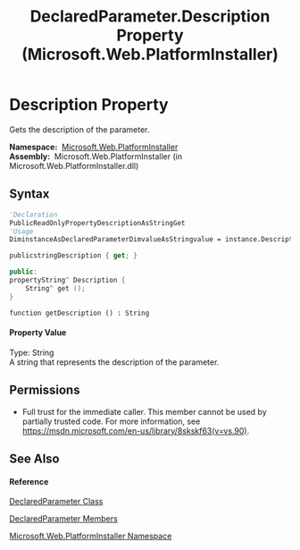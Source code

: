 ﻿---
title: DeclaredParameter.Description Property  (Microsoft.Web.PlatformInstaller)
TOCTitle: Description Property
ms:assetid: P:Microsoft.Web.PlatformInstaller.DeclaredParameter.Description
ms:mtpsurl: https://msdn.microsoft.com/en-us/library/microsoft.web.platforminstaller.declaredparameter.description(v=VS.90)
ms:contentKeyID: 22049699
ms.date: 05/02/2012
mtps_version: v=VS.90
f1_keywords:
- Microsoft.Web.PlatformInstaller.DeclaredParameter.Description
- Microsoft.Web.PlatformInstaller.DeclaredParameter.get_Description
dev_langs:
- CSharp
- JScript
- VB
- c++
api_location:
- Microsoft.Web.PlatformInstaller.dll
api_name:
- Microsoft.Web.PlatformInstaller.DeclaredParameter.Description
- Microsoft.Web.PlatformInstaller.DeclaredParameter.get_Description
api_type:
- Managed
topic_type:
- apiref
- kbSyntax
product_family_name: VS
ROBOTS: INDEX,FOLLOW
---

# Description Property

Gets the description of the parameter.

**Namespace:**  [Microsoft.Web.PlatformInstaller](microsoft-web-platforminstaller-namespace.md)  
**Assembly:**  Microsoft.Web.PlatformInstaller (in Microsoft.Web.PlatformInstaller.dll)

## Syntax

``` vb
'Declaration
PublicReadOnlyPropertyDescriptionAsStringGet
'Usage
DiminstanceAsDeclaredParameterDimvalueAsStringvalue = instance.Description
```

``` csharp
publicstringDescription { get; }
```

``` c++
public:
propertyString^ Description {
    String^ get ();
}
```

``` jscript
function getDescription () : String
```

#### Property Value

Type: String  
A string that represents the description of the parameter.  

## Permissions

  - Full trust for the immediate caller. This member cannot be used by partially trusted code. For more information, see <https://msdn.microsoft.com/en-us/library/8skskf63(v=vs.90)>.

## See Also

#### Reference

[DeclaredParameter Class](declaredparameter-class-microsoft-web-platforminstaller.md)

[DeclaredParameter Members](declaredparameter-members-microsoft-web-platforminstaller.md)

[Microsoft.Web.PlatformInstaller Namespace](microsoft-web-platforminstaller-namespace.md)

